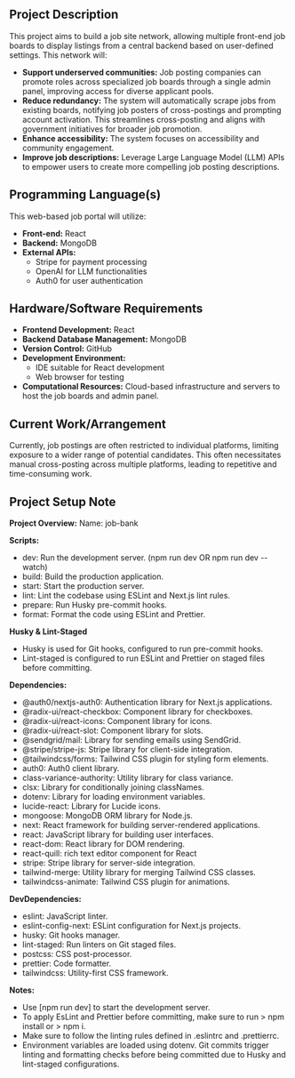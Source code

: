 ## **Project Description**

This project aims to build a job site network, allowing multiple front-end job boards to display listings from a central backend based on user-defined settings. This network will:

- **Support underserved communities:** Job posting companies can promote roles across specialized job boards through a single admin panel, improving access for diverse applicant pools.
- **Reduce redundancy:** The system will automatically scrape jobs from existing boards, notifying job posters of cross-postings and prompting account activation. This streamlines cross-posting and aligns with government initiatives for broader job promotion.
- **Enhance accessibility:** The system focuses on accessibility and community engagement.
- **Improve job descriptions:** Leverage Large Language Model (LLM) APIs to empower users to create more compelling job posting descriptions.

## **Programming Language(s)**

This web-based job portal will utilize:

- **Front-end:** React
- **Backend:** MongoDB
- **External APIs:**
  - Stripe for payment processing
  - OpenAI for LLM functionalities
  - Auth0 for user authentication

## **Hardware/Software Requirements**

- **Frontend Development:** React
- **Backend Database Management:** MongoDB
- **Version Control:** GitHub
- **Development Environment:**
  - IDE suitable for React development
  - Web browser for testing
- **Computational Resources:** Cloud-based infrastructure and servers to host the job boards and admin panel.

## **Current Work/Arrangement**

Currently, job postings are often restricted to individual platforms, limiting exposure to a wider range of potential candidates. This often necessitates manual cross-posting across multiple platforms, leading to repetitive and time-consuming work.

## **Project Setup Note**

**Project Overview:**
Name: job-bank

**Scripts:**

- dev: Run the development server. (npm run dev OR npm run dev --watch)
- build: Build the production application.
- start: Start the production server.
- lint: Lint the codebase using ESLint and Next.js lint rules.
- prepare: Run Husky pre-commit hooks.
- format: Format the code using ESLint and Prettier.

**Husky & Lint-Staged**

- Husky is used for Git hooks, configured to run pre-commit hooks.
- Lint-staged is configured to run ESLint and Prettier on staged files before committing.

**Dependencies:**

- @auth0/nextjs-auth0: Authentication library for Next.js applications.
- @radix-ui/react-checkbox: Component library for checkboxes.
- @radix-ui/react-icons: Component library for icons.
- @radix-ui/react-slot: Component library for slots.
- @sendgrid/mail: Library for sending emails using SendGrid.
- @stripe/stripe-js: Stripe library for client-side integration.
- @tailwindcss/forms: Tailwind CSS plugin for styling form elements.
- auth0: Auth0 client library.
- class-variance-authority: Utility library for class variance.
- clsx: Library for conditionally joining classNames.
- dotenv: Library for loading environment variables.
- lucide-react: Library for Lucide icons.
- mongoose: MongoDB ORM library for Node.js.
- next: React framework for building server-rendered applications.
- react: JavaScript library for building user interfaces.
- react-dom: React library for DOM rendering.
- react-quill: rich text editor component for React
- stripe: Stripe library for server-side integration.
- tailwind-merge: Utility library for merging Tailwind CSS classes.
- tailwindcss-animate: Tailwind CSS plugin for animations.

**DevDependencies:**

- eslint: JavaScript linter.
- eslint-config-next: ESLint configuration for Next.js projects.
- husky: Git hooks manager.
- lint-staged: Run linters on Git staged files.
- postcss: CSS post-processor.
- prettier: Code formatter.
- tailwindcss: Utility-first CSS framework.

**Notes:**

- Use [npm run dev] to start the development server.
- To apply EsLint and Prettier before committing, make sure to run > npm install or > npm i.
- Make sure to follow the linting rules defined in .eslintrc and .prettierrc.
- Environment variables are loaded using dotenv.
  Git commits trigger linting and formatting checks before being committed due to Husky and lint-staged configurations.
